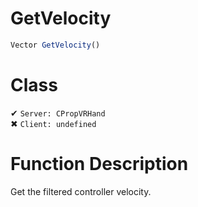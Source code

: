 # GetVelocity
```js
Vector GetVelocity()
```
# Class
✔ `Server: CPropVRHand`  
✖ `Client: undefined`  

# Function Description
Get the filtered controller velocity.
